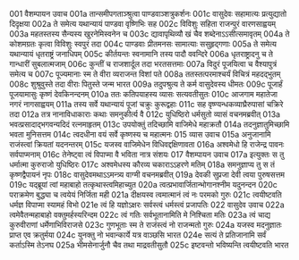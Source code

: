 001	वैशम्पायन उवाच
001a	तान्समीपगताञ्श्रुत्वा पाण्डवाञ्शत्रुकर्शनः
001c	वासुदेवः सहामात्यः प्रत्युद्यातो दिदृक्षया
002a	ते समेत्य यथान्यायं पाण्डवा वृष्णिभिः सह
002c	विविशुः सहिता राजन्पुरं वारणसाह्वयम्
003a	महतस्तस्य सैन्यस्य खुरनेमिस्वनेन च
003c	द्यावापृथिव्यौ खं चैव शब्देनाऽऽसीत्समावृतम्
004a	ते कोशमग्रतः कृत्वा विविशुः स्वपुरं तदा
004c	पाण्डवाः प्रीतमनसः सामात्याः ससुहृद्गणाः
005a	ते समेत्य यथान्यायं धृतराष्ट्रं जनाधिपम्
005c	कीर्तयन्तः स्वनामानि तस्य पादौ ववन्दिरे
006a	धृतराष्ट्रादनु च ते गान्धारीं सुबलात्मजाम्
006c	कुन्तीं च राजशार्दूल तदा भरतसत्तमाः
007a	विदुरं पूजयित्वा च वैश्यापुत्रं समेत्य च
007c	पूज्यमानाः स्म ते वीरा व्यराजन्त विशां पते
008a	ततस्तत्परमाश्चर्यं विचित्रं महदद्भुतम्
008c	शुश्रुवुस्ते तदा वीराः पितुस्ते जन्म भारत
009a	तदुपश्रुत्य ते कर्म वासुदेवस्य धीमतः
009c	पूजार्हं पूजयामासुः कृष्णं देवकिनन्दनम्
010a	ततः कतिपयाहस्य व्यासः सत्यवतीसुतः
010c	आजगाम महातेजा नगरं नागसाह्वयम्
011a	तस्य सर्वे यथान्यायं पूजां चक्रुः कुरूद्वहाः
011c	सह वृष्ण्यन्धकव्याघ्रैरुपासां चक्रिरे तदा
012a	तत्र नानाविधाकाराः कथाः समनुकीर्त्य वै
012c	युधिष्ठिरो धर्मसुतो व्यासं वचनमब्रवीत्
013a	भवत्प्रसादाद्भगवन्यदिदं रत्नमाहृतम्
013c	उपयोक्तुं तदिच्छामि वाजिमेधे महाक्रतौ
014a	तदनुज्ञातुमिच्छामि भवता मुनिसत्तम
014c	त्वदधीना वयं सर्वे कृष्णस्य च महात्मनः
015	व्यास उवाच
015a	अनुजानामि राजंस्त्वां क्रियतां यदनन्तरम्
015c	यजस्व वाजिमेधेन विधिवद्दक्षिणावता
016a	अश्वमेधो हि राजेन्द्र पावनः सर्वपाप्मनाम्
016c	तेनेष्ट्वा त्वं विपाप्मा वै भविता नात्र संशयः
017	वैशम्पायन उवाच
017a	इत्युक्तः स तु धर्मात्मा कुरुराजो युधिष्ठिरः
017c	अश्वमेधस्य कौरव्य चकाराऽऽहरणे मतिम्
018a	समनुज्ञाप्य तु स तं कृष्णद्वैपायनं नृपः
018c	वासुदेवमथाऽऽमन्त्र्य वाग्मी वचनमब्रवीत्
019a	देवकी सुप्रजा देवी त्वया पुरुषसत्तम
019c	यद्ब्रूयां त्वां महाबाहो तत्कृथास्त्वमिहाच्युत
020a	त्वत्प्रभावार्जितान्भोगानश्नीम यदुनन्दन
020c	पराक्रमेण बुद्ध्या च त्वयेयं निर्जिता मही
021a	दीक्षयस्व त्वमात्मानं त्वं नः परमको गुरुः
021c	त्वयीष्टवति धर्मज्ञ विपाप्मा स्यामहं विभो
021e	त्वं हि यज्ञोऽक्षरः सर्वस्त्वं धर्मस्त्वं प्रजापतिः
022	वासुदेव उवाच
022a	त्वमेवैतन्महाबाहो वक्तुमर्हस्यरिन्दम
022c	त्वं गतिः सर्वभूतानामिति मे निश्चिता मतिः
023a	त्वं चाद्य कुरुवीराणां धर्मेणाभिविराजसे
023c	गुणभूताः स्म ते राजंस्त्वं नो राजन्मतो गुरुः
024a	यजस्व मदनुज्ञातः प्राप्त एव क्रतुर्मया
024c	युनक्तु नो भवान्कार्ये यत्र वाञ्छसि भारत
024e	सत्यं ते प्रतिजानामि सर्वं कर्ताऽस्मि तेऽनघ
025a	भीमसेनार्जुनौ चैव तथा माद्रवतीसुतौ
025c	इष्टवन्तो भविष्यन्ति त्वयीष्टवति भारत
